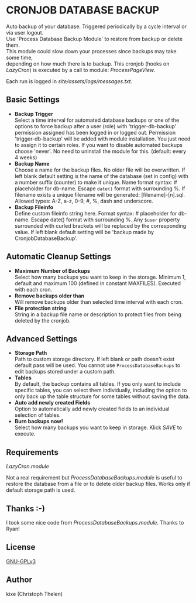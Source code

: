 CRONJOB DATABASE BACKUP
=======================

Auto backup of your database. Triggered periodically by a cycle interval or via user logout.  
Use 'Process Database Backup Module' to restore from backup or delete them.  
This module could slow down your processes since backups may take some time,  
depending on how much there is to backup.
This cronjob (hooks on *LazyCron*) is executed by a call to module: *ProcessPageView*.   

Each run is logged in *site/assets/logs/messages.txt*.

## Basic Settings
+ **Backup Trigger**  
Select a time interval for automated database backups or one of the options to force backup after a user (role) with 'trigger-db-backup' permission assigned has been logged in or logged out. Permission 'trigger-db-backup' will be added with module installation. You just need to assign it to certain roles. 
If you want to disable automated backups choose 'never'. No need to uninstall the module for this. (default: every 4 weeks) 
+ **Backup Name**  
Choose a name for the backup files. No older file will be overwritten. If left blank default setting is the name of the database (set in config) with a number suffix (counter) to make it unique. Name format syntax: # placeholder for db-name. Escape `date()` format with surrounding %. If filename exists a unique filename will be generated: [filename]-[n].sql. Allowed types: A-Z, a-z, 0-9, #, %, dash and underscore.  
+ **Backup Fileinfo**  
Define custom fileinfo string here. Format syntax: # placeholder for db-name. Escape date() format with surrounding %. Any `$user` property surrounded with curled brackets will be replaced by the corresponding value. If left blank default setting will be 'backup made by CronjobDatabaseBackup'.

## Automatic Cleanup Settings
 
+ **Maximum Number of Backups**  
Select how many backups you want to keep in the storage. Minimum 1, default and maximum 100 (defined in constant MAXFILES). Executed with each cron.    
+ **Remove backups older than**  
Will remove backups older than selected time interval with each cron. 
+ **File protection string**  
String in a backup file name or description to protect files from being deleted by the cronjob.

## Advanced Settings

+ **Storage Path**  
Path to custom storage directory. If left blank or path doesn't exist default pass will be used. You cannot use `ProcessDatabaseBackups` to edit backups stored under a custom path.
+ **Tables**  
By default, the backup contains all tables. If you only want to include specific tables, you can select them individually, including the option to only back up the table structure for some tables without saving the data.  
+ **Auto add newly created Fields**  
Option to automatically add newly created fields to an individual selection of tables.
+ **Burn backups now!**  
Select how many backups you want to keep in storage. Klick *SAVE* to execute.  

## Requirements
*LazyCron.module*  

Not a real requirement but *ProcessDatabaseBackups.module* is useful to restore the database from a file or to delete older backup files. Works only if default storage path is used.

## Thanks :-)
I took some nice code from *ProcessDatabaseBackups.module*.  Thanks to Ryan!  

## License
[GNU-GPLv3](http://www.gnu.org/licenses/gpl-3.0.html)  

## Author
kixe (Christoph Thelen)